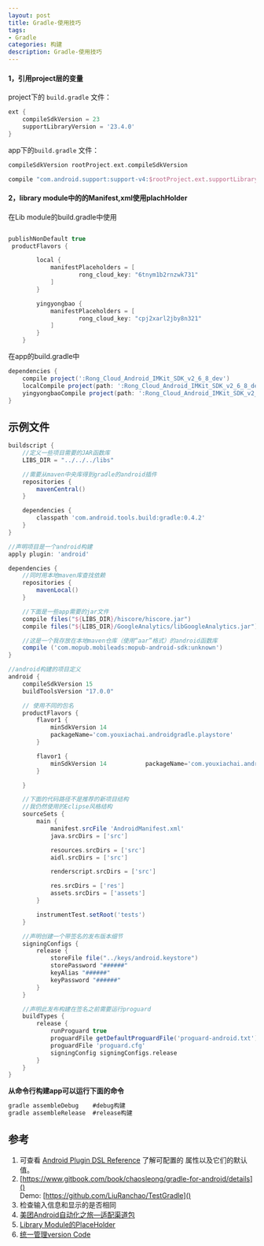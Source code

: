 ```yaml
---
layout: post
title: Gradle-使用技巧
tags:
- Gradle
categories: 构建
description: Gradle-使用技巧
---
```


#### 1，引用project层的变量

project下的 ```build.gradle``` 文件：

~~~ gradle
ext {
	compileSdkVersion = 23
    supportLibraryVersion = '23.4.0'
}
~~~

app下的```build.gradle``` 文件：

~~~ gradle
compileSdkVersion rootProject.ext.compileSdkVersion

compile "com.android.support:support-v4:$rootProject.ext.supportLibraryVersion"
~~~ 

#### 2，library module中的的Manifest,xml使用plachHolder

在Lib module的build.gradle中使用

~~~ gradle 

publishNonDefault true
 productFlavors {

        local {
            manifestPlaceholders = [
                    rong_cloud_key: "6tnym1b2rnzwk731"
            ]
        }

        yingyongbao {
            manifestPlaceholders = [
                    rong_cloud_key: "cpj2xarl2jby8n321"
            ]
        }
    }
~~~

在app的build.gradle中

~~~ gradle 
dependencies {
    compile project(':Rong_Cloud_Android_IMKit_SDK_v2_6_8_dev')
    localCompile project(path: ':Rong_Cloud_Android_IMKit_SDK_v2_6_8_dev', configuration: 'localRelease')
    yingyongbaoCompile project(path: ':Rong_Cloud_Android_IMKit_SDK_v2_6_8_dev', configuration: 'yingyongbaoRelease')
}
~~~




## 示例文件 

~~~ gradle
buildscript {
    //定义一些项目需要的JAR函数库
    LIBS_DIR = "../../../libs"

    //需要从maven中央库得到gradle的android插件
    repositories {
        mavenCentral()
    }

    dependencies {
        classpath 'com.android.tools.build:gradle:0.4.2'
    }
}

//声明项目是一个android构建
apply plugin: 'android'

dependencies {
    //同时用本地maven库查找依赖
    repositories {
        mavenLocal()
    }

    //下面是一些app需要的jar文件
    compile files("${LIBS_DIR}/hiscore/hiscore.jar")
    compile files("${LIBS_DIR}/GoogleAnalytics/libGoogleAnalytics.jar")

    //这是一个我存放在本地maven仓库（使用“aar”格式）的android函数库
    compile ('com.mopub.mobileads:mopub-android-sdk:unknown')
}

//android构建的项目定义
android {
    compileSdkVersion 15
    buildToolsVersion "17.0.0"

    // 使用不同的包名
    productFlavors {
        flavor1 {
            minSdkVersion 14
            packageName='com.youxiachai.androidgradle.playstore'
        }

        flavor1 {
            minSdkVersion 14           packageName='com.youxiachai.androidgradle.amazonappstore'
        }

    }

    //下面的代码路径不是推荐的新项目结构
    //我仍然使用的Eclipse风格结构
    sourceSets {
        main {
            manifest.srcFile 'AndroidManifest.xml'
            java.srcDirs = ['src']

            resources.srcDirs = ['src']
            aidl.srcDirs = ['src']

            renderscript.srcDirs = ['src']

            res.srcDirs = ['res']
            assets.srcDirs = ['assets']
        }

        instrumentTest.setRoot('tests')
    }

    //声明创建一个带签名的发布版本细节
    signingConfigs {
        release {
            storeFile file("../keys/android.keystore")
            storePassword "######"
            keyAlias "######"
            keyPassword "######"           
        }
    }

    //声明此发布构建在签名之前需要运行proguard
    buildTypes {
        release {
            runProguard true
            proguardFile getDefaultProguardFile('proguard-android.txt')
            proguardFile 'proguard.cfg'
            signingConfig signingConfigs.release
        }    
    }    
}

~~~

__从命令行构建app可以运行下面的命令__

~~~ java
gradle assembleDebug    #debug构建
gradle assembleRelease  #release构建
~~~

## 参考

1. 可查看 [Android Plugin DSL Reference](http://google.github.io/android-gradle-dsl/current/) 了解可配置的 
属性以及它们的默认值。 
2. [https://www.gitbook.com/book/chaosleong/gradle-for-android/details]()   
Demo: [https://github.com/LiuRanchao/TestGradle]()
3. 检查输入信息和显示的是否相同
4. [美团Android自动化之旅—适配渠道包](http://tech.meituan.com/mt-apk-adaptation.html)
5. [Library Module的PlaceHolder](http://stackoverflow.com/questions/24860659/multi-flavor-app-based-on-multi-flavor-library-in-android-gradle)
6. [统一管理version Code](https://medium.com/@ivan_m/use-variables-to-manage-gradle-android-dependencies-library-version-numbers-92f0e362a2fc#.catbtxq4c)



